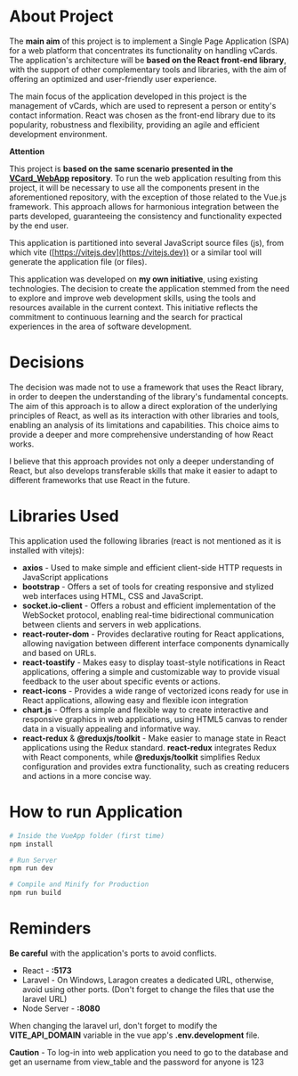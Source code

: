 # About Project

The **main aim** of this project is to implement a Single Page Application (SPA) for a web platform that concentrates its functionality on handling vCards. The application's architecture will be **based on the React front-end library**, with the support of other complementary tools and libraries, with the aim of offering an optimized and user-friendly user experience.

The main focus of the application developed in this project is the management of vCards, which are used to represent a person or entity's contact information. React was chosen as the front-end library due to its popularity, robustness and flexibility, providing an agile and efficient development environment.

**Attention**

This project is **based on the same scenario presented in the [VCard_WebApp](https://github.com/DanielArmindo/VCard_WebApp) repository**. To run the web application resulting from this project, it will be necessary to use all the components present in the aforementioned repository, with the exception of those related to the Vue.js framework. This approach allows for harmonious integration between the parts developed, guaranteeing the consistency and functionality expected by the end user.

This application is partitioned into several JavaScript source files (js), from which vite ([https://vitejs.dev](https://vitejs.dev)) or a similar tool will generate the application file (or files).

This application was developed on **my own initiative**, using existing technologies. The decision to create the application stemmed from the need to explore and improve web development skills, using the tools and resources available in the current context. This initiative reflects the commitment to continuous learning and the search for practical experiences in the area of software development.

# Decisions

The decision was made not to use a framework that uses the React library, in order to deepen the understanding of the library's fundamental concepts. The aim of this approach is to allow a direct exploration of the underlying principles of React, as well as its interaction with other libraries and tools, enabling an analysis of its limitations and capabilities. This choice aims to provide a deeper and more comprehensive understanding of how React works.

I believe that this approach provides not only a deeper understanding of React, but also develops transferable skills that make it easier to adapt to different frameworks that use React in the future.

# Libraries Used

This application used the following libraries (react is not mentioned as it is installed with vitejs):

- **axios** - Used to make simple and efficient client-side HTTP requests in JavaScript applications
- **bootstrap** - Offers a set of tools for creating responsive and stylized web interfaces using HTML, CSS and JavaScript.
- **socket.io-client** - Offers a robust and efficient implementation of the WebSocket protocol, enabling real-time bidirectional communication between clients and servers in web applications.
- **react-router-dom** - Provides declarative routing for React applications, allowing navigation between different interface components dynamically and based on URLs.
- **react-toastify** - Makes easy to display toast-style notifications in React applications, offering a simple and customizable way to provide visual feedback to the user about specific events or actions.
- **react-icons** - Provides a wide range of vectorized icons ready for use in React applications, allowing easy and flexible icon integration
- **chart.js** - Offers a simple and flexible way to create interactive and responsive graphics in web applications, using HTML5 canvas to render data in a visually appealing and informative way.
- **react-redux** & **@reduxjs/toolkit** - Make easier to manage state in React applications using the Redux standard. **react-redux** integrates Redux with React components, while **@reduxjs/toolkit** simplifies Redux configuration and provides extra functionality, such as creating reducers and actions in a more concise way.

# How to run Application

```bash
# Inside the VueApp folder (first time)
npm install

# Run Server
npm run dev

# Compile and Minify for Production
npm run build
```

# Reminders

**Be careful** with the application's ports to avoid conflicts.

- React - **:5173**
- Laravel - On Windows, Laragon creates a dedicated URL, otherwise, avoid using other ports. (Don't forget to change the files that use the laravel URL)
- Node Server - **:8080**

When changing the laravel url, don't forget to modify the **VITE_API_DOMAIN** variable in the vue app's **.env.development** file.

**Caution** - To log-in into web application you need to go to the database and get an username from view_table and the password for anyone is 123
